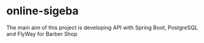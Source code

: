 # online-sigeba
The main aim of this project is developing API with Spring Boot, PostgreSQL and FlyWay for Barber Shop
